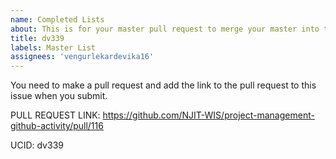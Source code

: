 ```yaml
---
name: Completed Lists
about: This is for your master pull request to merge your master into this repo.
title: dv339
labels: Master List
assignees: 'vengurlekardevika16'
---
```


You need to make a pull request and add the link to the pull request to this issue when you submit.  

PULL REQUEST LINK: https://github.com/NJIT-WIS/project-management-github-activity/pull/116

UCID: dv339
